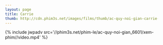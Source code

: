 ```yaml
---
layout: page
title: Carrie
thumb: http://cdn.phim3s.net/images/films/thumb/ac-quy-noi-gian-carrie-1976.jpg
---
```

{% include jwpadv src='//phim3s.net/phim-le/ac-quy-noi-gian_6601/xem-phim//video.mp4' %}
